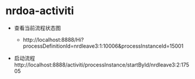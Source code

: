 # nrdoa-activiti
* 查看当前流程状态图
	 * http://localhost:8888/Hi?processDefinitionId=nrdleave3:1:10006&processInstanceId=15001

* 启动流程 
http://localhost:8888/activiti/processInstance/startById/nrdleave3:2:17505	 